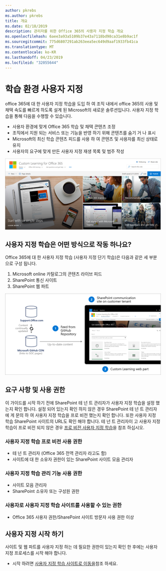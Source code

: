 ```yaml
---
author: pkrebs
ms.author: pkrebs
title: 개요
ms.date: 02/18/2019
description: 관리자를 위한 Office 365의 사용자 지정 학습 개요
ms.openlocfilehash: 6aee3a93a5109b37e43a7118bd98ca31e8b9ac1f
ms.sourcegitcommit: 775d6807291ab263eea5ec649d9aaf1933fb41ca
ms.translationtype: MT
ms.contentlocale: ko-KR
ms.lasthandoff: 04/23/2019
ms.locfileid: "32055644"
---
```

# <a name="customize-the-learning-experience"></a>학습 환경 사용자 지정

office 365에 대 한 사용자 지정 학습을 도입 하 여 조직 내에서 office 365의 사용 및 채택 속도를 빠르게 하도록 설계 된 Microsoft의 새로운 솔루션입니다. 사용자 지정 학습을 통해 다음을 수행할 수 있습니다.
- 사용자 환경에 맞게 Office 365 학습 및 채택 콘텐츠 조정 
- 조직에서 지원 되는 서비스 또는 기능을 반영 하기 위해 콘텐츠를 숨기 거 나 표시 
- Microsoft의 최신 학습 콘텐츠 피드를 사용 하 여 콘텐츠 및 사용자를 최신 상태로 유지 
- 사용자의 요구에 맞게 만든 사용자 지정 재생 목록 및 범주 작성

![cg-introducing-.png](media/cg-introducing.png)

## <a name="how-does-custom-learning-work"></a>사용자 지정 학습은 어떤 방식으로 작동 하나요?

Office 365에 대 한 사용자 지정 학습 (사용자 지정 단기 학습)은 다음과 같은 세 부분으로 구성 됩니다. 
1. Microsoft online 카탈로그의 콘텐츠 라이브 피드
2. SharePoint 통신 사이트
3. SharePoint 웹 파트 

![cg-howitworks-.png](media/cg-howitworks.png)

## <a name="requirements-and-permissions"></a>요구 사항 및 사용 권한

이 가이드를 시작 하기 전에 SharePoint 테 넌 트 관리자가 사용자 지정 학습을 설정 했는지 확인 합니다. 설정 되어 있는지 확인 하지 않은 경우 SharePoint 테 넌 트 관리자에 게 문의 하 여 사용자 지정 학습을 프로 비전 했는지 확인 합니다. 또한 사용자 지정 학습 SharePoint 사이트의 URL도 확인 해야 합니다. 테 넌 트 관리자이 고 사용자 지정 학습이 프로 비전 되지 않은 경우 [프로 비전 사용자 지정 학습](custom_provision.md)을 참조 하십시오. 

### <a name="permissions-to-provision-custom-learning"></a>사용자 지정 학습 프로 비전 사용 권한

- 테 넌 트 관리자 (Office 365 전역 관리자 라고도 함)
- 사이트에 대 한 소유자 권한이 있는 SharePoint 사이트 모음 관리자

### <a name="permissions-to-use-custom-learning-administration-features"></a>사용자 지정 학습 관리 기능 사용 권한

- 사이트 모음 관리자
- SharePoint 소유자 또는 구성원 권한

### <a name="permissions-to-use-the-custom-learning-site-as-a-user"></a>사용자로 사용자 지정 학습 사이트를 사용할 수 있는 권한

- Office 365 사용자 권한/SharePoint 사이트 방문자 사용 권한 이상

## <a name="get-started-with-customization"></a>사용자 지정 시작 하기
사이트 및 웹 파트를 사용자 지정 하는 데 필요한 권한이 있는지 확인 한 후에는 사용자 지정 프로세스를 시작 해야 합니다. 

- 시작 하려면 [사용자 지정 학습 사이트로 이동을](custom_goto.md)참조 하세요.